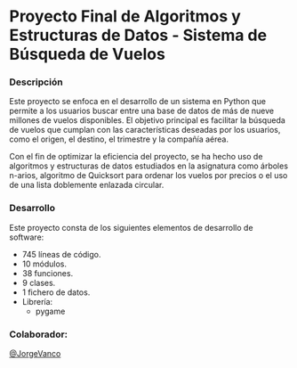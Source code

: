 # Proyecto Final de Algoritmos y Estructuras de Datos - Sistema de Búsqueda de Vuelos

### Descripción
Este proyecto se enfoca en el desarrollo de un sistema en Python que permite a los usuarios buscar entre una base de datos de más de nueve millones de vuelos disponibles. El objetivo principal es facilitar la búsqueda de vuelos que cumplan con las características deseadas por los usuarios, como el origen, el destino, el trimestre y la compañía aérea.

Con el fin de optimizar la eficiencia del proyecto, se ha hecho uso de algoritmos y estructuras de datos estudiados en la asignatura como árboles n-arios, algoritmo de Quicksort para ordenar los vuelos por precios o el uso de una lista doblemente enlazada circular.

### Desarrollo
Este proyecto consta de los siguientes elementos de desarrollo de software:
- 745 líneas de código.
- 10 módulos.
- 38 funciones.
- 9 clases.
- 1 fichero de datos.
- Librería:
  - pygame
    
### Colaborador:
[@JorgeVanco](https://github.com/JorgeVanco)
